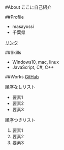 #About
ここに自己紹介

##Profile
- masayossi
- 千葉県

[リンク](https://nnn.ed.nico)

##Skills
- Windows10, mac, linux
- JavaScript, C#, C++

##Works
[GitHub](github.com/middleHeart)


順序なしリスト
- 要素1
- 要素2
- 要素3

順序つきリスト
1. 要素1
2. 要素2
3. 要素3
